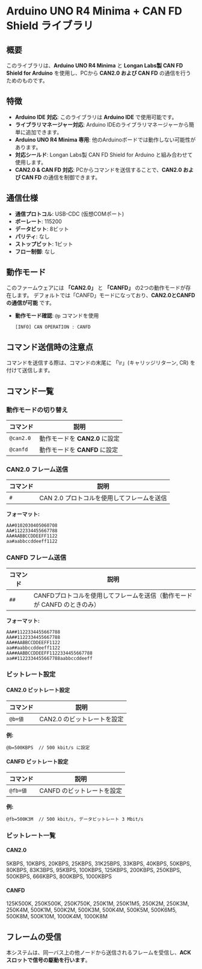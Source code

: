 # Arduino UNO R4 Minima + CAN FD Shield ライブラリ

## 概要
このライブラリは、**Arduino UNO R4 Minima** と **Longan Labs製 CAN FD Shield for Arduino** を使用し、PCから **CAN2.0 および CAN FD** の通信を行うためのものです。

## 特徴
- **Arduino IDE 対応**: このライブラリは **Arduino IDE** で使用可能です。
- **ライブラリマネージャー対応**: Arduino IDEのライブラリマネージャーから簡単に追加できます。
- **Arduino UNO R4 Minima 専用**: 他のArduinoボードでは動作しない可能性があります。
- **対応シールド**: Longan Labs製 CAN FD Shield for Arduino と組み合わせて使用します。
- **CAN2.0 & CAN FD 対応**: PCからコマンドを送信することで、**CAN2.0 および CAN FD** の通信を制御できます。

## 通信仕様
- **通信プロトコル**: USB-CDC (仮想COMポート)
- **ボーレート**: 115200
- **データビット**: 8ビット
- **パリティ**: なし
- **ストップビット**: 1ビット
- **フロー制御**: なし

## 動作モード
このファームウェアには **「CAN2.0」** と **「CANFD」** の2つの動作モードが存在します。
デフォルトでは「CANFD」モードになっており、**CAN2.0とCANFDの通信が可能** です。

- **動作モード確認**: `@p` コマンドを使用
  ```
  [INFO] CAN OPERATION : CANFD
  ```

## コマンド送信時の注意点
コマンドを送信する際は、コマンドの末尾に 「\r」(キャリッジリターン, CR) を付けて送信します。

## コマンド一覧
### 動作モードの切り替え
| コマンド | 説明 |
|----------|------|
| `@can2.0` | 動作モードを **CAN2.0** に設定 |
| `@canfd`  | 動作モードを **CANFD** に設定 |

### CAN2.0 フレーム送信
| コマンド | 説明 |
|----------|------|
| `#` | CAN 2.0 プロトコルを使用してフレームを送信 |

**フォーマット:**
```
AA#0102030405060708
AA#1122334455667788
AA#AABBCCDDEEFF1122
aa#aabbccddeeff1122
```

### CANFD フレーム送信
| コマンド | 説明 |
|----------|------|
| `##` | CANFDプロトコルを使用してフレームを送信（動作モードが CANFD のときのみ） |

**フォーマット:**
```
AA##1122334455667788
AA##1122334455667788
AA##AABBCCDDEEFF1122
aa##aabbccddeeff1122
AA##AABBCCDDEEFF1122334455667788
aa##1122334455667788aabbccddeeff
```

### ビットレート設定
#### CAN2.0 ビットレート設定
| コマンド | 説明 |
|----------|------|
| `@b=値` | CAN2.0 のビットレートを設定 |

**例:**
```
@b=500KBPS  // 500 kbit/s に設定
```

#### CANFD ビットレート設定
| コマンド | 説明 |
|----------|------|
| `@fb=値` | CANFD のビットレートを設定 |

**例:**
```
@fb=500K3M  // 500 kbit/s, データビットレート 3 Mbit/s
```

### ビットレート一覧
#### CAN2.0
5KBPS, 10KBPS, 20KBPS, 25KBPS, 31K25BPS, 33KBPS, 40KBPS, 50KBPS, 80KBPS, 83K3BPS, 95KBPS, 100KBPS, 125KBPS, 200KBPS, 250KBPS, 500KBPS, 666KBPS, 800KBPS, 1000KBPS

#### CANFD
125K500K, 250K500K, 250K750K, 250K1M, 250K1M5, 250K2M, 250K3M, 250K4M, 500K1M, 500K2M, 500K3M, 500K4M, 500K5M, 500K6M5, 500K8M, 500K10M, 1000K4M, 1000K8M

## フレームの受信
本システムは、同一バス上の他ノードから送信されるフレームを受信し、**ACKスロットで信号の駆動を行います**。





